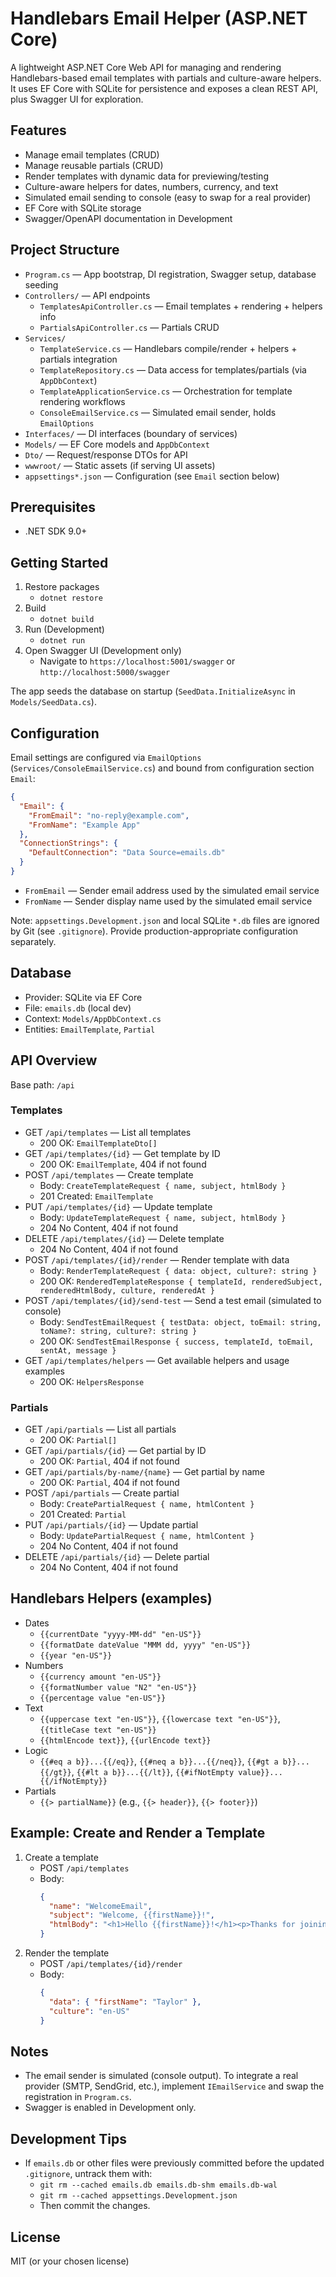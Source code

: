 # Handlebars Email Helper (ASP.NET Core)

A lightweight ASP.NET Core Web API for managing and rendering Handlebars-based email templates with partials and culture-aware helpers. It uses EF Core with SQLite for persistence and exposes a clean REST API, plus Swagger UI for exploration.

## Features
- Manage email templates (CRUD)
- Manage reusable partials (CRUD)
- Render templates with dynamic data for previewing/testing
- Culture-aware helpers for dates, numbers, currency, and text
- Simulated email sending to console (easy to swap for a real provider)
- EF Core with SQLite storage
- Swagger/OpenAPI documentation in Development

## Project Structure
- `Program.cs` — App bootstrap, DI registration, Swagger setup, database seeding
- `Controllers/` — API endpoints
  - `TemplatesApiController.cs` — Email templates + rendering + helpers info
  - `PartialsApiController.cs` — Partials CRUD
- `Services/`
  - `TemplateService.cs` — Handlebars compile/render + helpers + partials integration
  - `TemplateRepository.cs` — Data access for templates/partials (via `AppDbContext`)
  - `TemplateApplicationService.cs` — Orchestration for template rendering workflows
  - `ConsoleEmailService.cs` — Simulated email sender, holds `EmailOptions`
- `Interfaces/` — DI interfaces (boundary of services)
- `Models/` — EF Core models and `AppDbContext`
- `Dto/` — Request/response DTOs for API
- `wwwroot/` — Static assets (if serving UI assets)
- `appsettings*.json` — Configuration (see `Email` section below)

## Prerequisites
- .NET SDK 9.0+

## Getting Started
1. Restore packages
   - `dotnet restore`
2. Build
   - `dotnet build`
3. Run (Development)
   - `dotnet run`
4. Open Swagger UI (Development only)
   - Navigate to `https://localhost:5001/swagger` or `http://localhost:5000/swagger`

The app seeds the database on startup (`SeedData.InitializeAsync` in `Models/SeedData.cs`).

## Configuration
Email settings are configured via `EmailOptions` (`Services/ConsoleEmailService.cs`) and bound from configuration section `Email`:

```json
{
  "Email": {
    "FromEmail": "no-reply@example.com",
    "FromName": "Example App"
  },
  "ConnectionStrings": {
    "DefaultConnection": "Data Source=emails.db"
  }
}
```

- `FromEmail` — Sender email address used by the simulated email service
- `FromName` — Sender display name used by the simulated email service

Note: `appsettings.Development.json` and local SQLite `*.db` files are ignored by Git (see `.gitignore`). Provide production-appropriate configuration separately.

## Database
- Provider: SQLite via EF Core
- File: `emails.db` (local dev)
- Context: `Models/AppDbContext.cs`
- Entities: `EmailTemplate`, `Partial`

## API Overview
Base path: `/api`

### Templates
- GET `/api/templates` — List all templates
  - 200 OK: `EmailTemplateDto[]`
- GET `/api/templates/{id}` — Get template by ID
  - 200 OK: `EmailTemplate`, 404 if not found
- POST `/api/templates` — Create template
  - Body: `CreateTemplateRequest { name, subject, htmlBody }`
  - 201 Created: `EmailTemplate`
- PUT `/api/templates/{id}` — Update template
  - Body: `UpdateTemplateRequest { name, subject, htmlBody }`
  - 204 No Content, 404 if not found
- DELETE `/api/templates/{id}` — Delete template
  - 204 No Content, 404 if not found
- POST `/api/templates/{id}/render` — Render template with data
  - Body: `RenderTemplateRequest { data: object, culture?: string }`
  - 200 OK: `RenderedTemplateResponse { templateId, renderedSubject, renderedHtmlBody, culture, renderedAt }`
- POST `/api/templates/{id}/send-test` — Send a test email (simulated to console)
  - Body: `SendTestEmailRequest { testData: object, toEmail: string, toName?: string, culture?: string }`
  - 200 OK: `SendTestEmailResponse { success, templateId, toEmail, sentAt, message }`
- GET `/api/templates/helpers` — Get available helpers and usage examples
  - 200 OK: `HelpersResponse`

### Partials
- GET `/api/partials` — List all partials
  - 200 OK: `Partial[]`
- GET `/api/partials/{id}` — Get partial by ID
  - 200 OK: `Partial`, 404 if not found
- GET `/api/partials/by-name/{name}` — Get partial by name
  - 200 OK: `Partial`, 404 if not found
- POST `/api/partials` — Create partial
  - Body: `CreatePartialRequest { name, htmlContent }`
  - 201 Created: `Partial`
- PUT `/api/partials/{id}` — Update partial
  - Body: `UpdatePartialRequest { name, htmlContent }`
  - 204 No Content, 404 if not found
- DELETE `/api/partials/{id}` — Delete partial
  - 204 No Content, 404 if not found

## Handlebars Helpers (examples)
- Dates
  - `{{currentDate "yyyy-MM-dd" "en-US"}}`
  - `{{formatDate dateValue "MMM dd, yyyy" "en-US"}}`
  - `{{year "en-US"}}`
- Numbers
  - `{{currency amount "en-US"}}`
  - `{{formatNumber value "N2" "en-US"}}`
  - `{{percentage value "en-US"}}`
- Text
  - `{{uppercase text "en-US"}}`, `{{lowercase text "en-US"}}`, `{{titleCase text "en-US"}}`
  - `{{htmlEncode text}}`, `{{urlEncode text}}`
- Logic
  - `{{#eq a b}}...{{/eq}}`, `{{#neq a b}}...{{/neq}}`, `{{#gt a b}}...{{/gt}}`, `{{#lt a b}}...{{/lt}}`, `{{#ifNotEmpty value}}...{{/ifNotEmpty}}`
- Partials
  - `{{> partialName}}` (e.g., `{{> header}}`, `{{> footer}}`)

## Example: Create and Render a Template
1. Create a template
   - POST `/api/templates`
   - Body:
     ```json
     {
       "name": "WelcomeEmail",
       "subject": "Welcome, {{firstName}}!",
       "htmlBody": "<h1>Hello {{firstName}}!</h1><p>Thanks for joining.</p>"
     }
     ```
2. Render the template
   - POST `/api/templates/{id}/render`
   - Body:
     ```json
     {
       "data": { "firstName": "Taylor" },
       "culture": "en-US"
     }
     ```

## Notes
- The email sender is simulated (console output). To integrate a real provider (SMTP, SendGrid, etc.), implement `IEmailService` and swap the registration in `Program.cs`.
- Swagger is enabled in Development only.

## Development Tips
- If `emails.db` or other files were previously committed before the updated `.gitignore`, untrack them with:
  - `git rm --cached emails.db emails.db-shm emails.db-wal`
  - `git rm --cached appsettings.Development.json`
  - Then commit the changes.

## License
MIT (or your chosen license)
